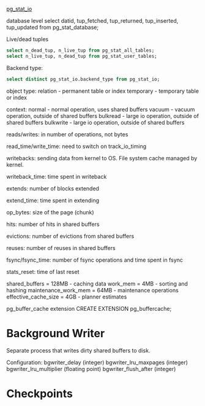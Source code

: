 [pg_stat_io](https://www.postgresql.org/docs/current/monitoring-stats.html#MONITORING-PG-STAT-IO-VIEW)

database level
select datid, tup_fetched, tup_returned, tup_inserted, tup_updated from pg_stat_database;

Live/dead tuples
```sql
select n_dead_tup, n_live_tup from pg_stat_all_tables;
select n_live_tup, n_dead_tup from pg_stat_user_tables;
```

Backend type:
```sql
select distinct pg_stat_io.backend_type from pg_stat_io;
```

object type:
relation - permanent table or index
temporary - temporary table or index

context:
normal - normal operation, uses shared buffers
vacuum - vacuum operation, outside of shared buffers
bulkread - large io operation, outside of shared buffers
bulkwrite - large io operation, outside of shared buffers

reads/writes:
in number of operations, not bytes

read_time/write_time:
need to switch on track_io_timing

writebacks:
sending data from kernel to OS. File system cache managed
by kernel.

writeback_time:
time spent in writeback

extends:
number of blocks extended

extend_time:
time spent in extending

op_bytes:
size of the page (chunk)

hits:
number of hits in shared buffers

evictions:
number of evictions from shared buffers

reuses:
number of reuses in shared buffers

fsync/fsync_time:
number of fsync operations and time spent in fsync

stats_reset:
time of last reset

shared_buffers = 128MB - caching data
work_mem = 4MB - sorting and hashing
maintenance_work_mem = 64MB - maintenance operations
effective_cache_size = 4GB - planner estimates

pg_buffer_cache extension
CREATE EXTENSION pg_buffercache;

# Background Writer
Separate process that writes dirty shared buffers to disk.

Configuration:
bgwriter_delay (integer)
bgwriter_lru_maxpages (integer)
bgwriter_lru_multiplier (floating point)
bgwriter_flush_after (integer)

# Checkpoints


